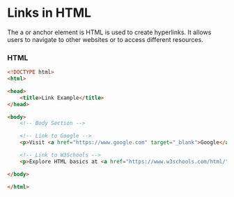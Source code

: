 # Links in HTML


The a or anchor element is HTML is used to create hyperlinks. It allows users to navigate to other websites or to access different resources.

### HTML
```html
<!DOCTYPE html>
<html>

<head>
    <title>Link Example</title>
</head>

<body>
    <!-- Body Section -->

    <!-- Link to Google -->
    <p>Visit <a href="https://www.google.com" target="_blank">Google</a> for search.</p>

    <!-- Link to W3Schools -->
    <p>Explore HTML basics at <a href="https://www.w3schools.com/html/" target="_blank">W3Schools</a>.</p>

</body>

</html>


